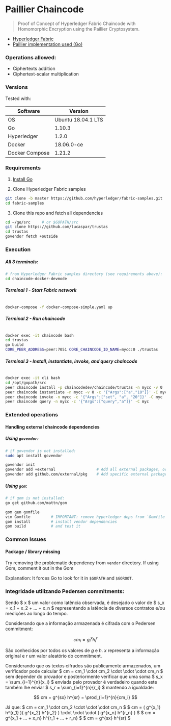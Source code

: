 # Paillier Chaincode
> Proof of Concept of Hyperledger Fabric Chaincode with Homomorphic Encryption using the Paillier Cryptosystem.

- [Hyperledger Fabric](https://github.com/hyperledger/fabric)
- [Paillier implementation used (Go)](https://github.com/didiercrunch/paillier)

### Operations allowed:

- Ciphertexts addition
- Ciphertext-scalar multiplication

### Versions

Tested with:

Software        | Version
--------------- | -----------
OS              | Ubuntu 18.04.1 LTS
Go              | 1.10.3
Hyperledger     | 1.2.0
Docker          | 18.06.0-ce
Docker Compose  | 1.21.2

### Requirements

1. [Install Go](https://golang.org/doc/install)

2. Clone Hyperledger Fabric samples
```sh
git clone -b master https://github.com/hyperledger/fabric-samples.git
cd fabric-samples
```

3. Clone this repo and fetch all dependencies
```sh
cd ~/go/src     # or $GOPATH/src
git clone https://github.com/lucaspar/trustas
cd trustas
govendor fetch +outside
```

### Execution

##### All 3 terminals:

```sh
# from Hyperledger Fabric samples directory (see requirements above):
cd chaincode-docker-devmode

```

##### Terminal 1 - Start Fabric network

```sh

docker-compose -f docker-compose-simple.yaml up

```

##### Terminal 2 - Run chaincode

```sh

docker exec -it chaincode bash
cd trustas
go build
CORE_PEER_ADDRESS=peer:7051 CORE_CHAINCODE_ID_NAME=mycc:0 ./trustas

```

##### Terminal 3 - Install, instantiate, invoke, and query chaincode

```sh

docker exec -it cli bash
cd /opt/gopath/src
peer chaincode install -p chaincodedev/chaincode/trustas -n mycc -v 0
peer chaincode instantiate -n mycc -v 0 -c '{"Args":["a","10"]}' -C myc
peer chaincode invoke -n mycc -c '{"Args":["set", "a", "20"]}' -C myc
peer chaincode query -n mycc -c '{"Args":["query","a"]}' -C myc

```

### Extended operations

#### Handling external chaincode dependencies

##### Using `govendor`:

```sh
# if govendor is not installed:
sudo apt install govendor

govendor init
govendor add +external                  # Add all external packages, or
govendor add github.com/external/pkg    # Add specific external package

```

#####  Using `gom`:

```sh
# if gom is not installed:
go get github.com/mattn/gom

gom gen gomfile
vim Gomfile         # IMPORTANT: remove hyperledger deps from `Gomfile`
gom install         # install vendor dependencies
gom build           # and test it

```

### Common Issues

#### Package / library missing

Try removing the problematic dependency from `vendor` directory. If using Gom, comment it out in the Gom

Explanation: It forces Go to look for it in `$GOPATH` and `$GOROOT`.

### Integridade utilizando Pedersen commitments:

Sendo $ x $ um valor como latência observada, é desejado o valor de $ s_x = x_1 + x_2 + ... + x_n $ representando a latência de diversos contratos e/ou medições ao longo do tempo.

Considerando que a informação armazenada é cifrada com o Pedersen commitment:

$$ cm_i = g^x_i h^r_i $$

São conhecidos por todos os valores de $g$ e $h$.
$x$ representa a informação original e $r$ um valor aleatório do commitment.

Considerando que os textos cifrados são publicamente armazenados, um verificador pode calcular $ cm = cm_1 \cdot cm_2 \cdot \cdot \cdot cm_n $ sem depender do provador e posteriormente verificar que uma soma $ s_x = \sum_{i=1}^{n}{x_i} $ enviada pelo provador é verdadeiro quando este também lhe enviar $ s_r = \sum_{i=1}^{n}{r_i} $ mantendo a igualdade:

$$ cm = g^{sx} h^{sr} = \prod_{i=1}^{n}{cm_i} $$

Já que:
$ cm = cm_1 \cdot cm_2 \cdot \cdot \cdot cm_n $
$ cm = ( g^{x_1} h^{r_1} )( g^{x_2} h^{r_2} ) \cdot \cdot \cdot ( g^{x_n} h^{r_n} ) $
$ cm = g^{x_1 + ... + x_n} h^{r_1 + ... + r_n} $
$ cm = g^{sx} h^{sr} $

